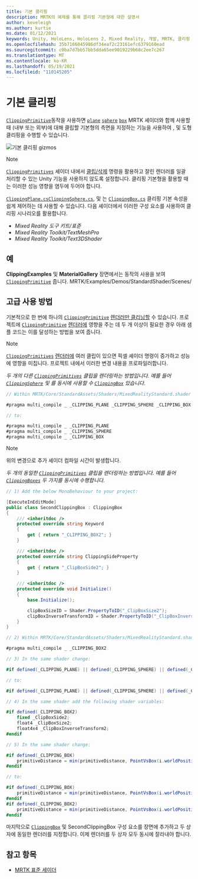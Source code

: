 ```yaml
---
title: 기본 클리핑
description: MRTK의 예제를 통해 클리핑 기본형에 대한 설명서
author: keveleigh
ms.author: kurtie
ms.date: 01/12/2021
keywords: Unity, HoloLens, HoloLens 2, Mixed Reality, 개발, MRTK, 클리핑 기본형,
ms.openlocfilehash: 35b7166045986df34eaf2c23161efc6379160ead
ms.sourcegitcommit: c0ba7d7bb57bb5dda65ee9019229b68c2ee7c267
ms.translationtype: MT
ms.contentlocale: ko-KR
ms.lasthandoff: 05/19/2021
ms.locfileid: "110145205"
---
```

# <a name="clipping-primitive"></a>기본 클리핑

[`ClippingPrimitive`](xref:Microsoft.MixedReality.Toolkit.Utilities.ClippingPrimitive)동작을 사용하면 [`plane`](xref:Microsoft.MixedReality.Toolkit.Utilities.ClippingPlane) [`sphere`](xref:Microsoft.MixedReality.Toolkit.Utilities.ClippingSphere) [`box`](xref:Microsoft.MixedReality.Toolkit.Utilities.ClippingBox) MRTK 셰이더와 함께 사용할 때 (내부 또는 외부)에 대해 클립할 기본형의 측면을 지정하는 기능을 사용하여 , 및 도형 클리핑을 수행할 수 있습니다.

![기본 클리핑 gizmos](../images/mrtk-standard-shader/MRTK_PrimitiveClippingGizmos.gif)

> [!NOTE]
> [`ClippingPrimitives`](xref:Microsoft.MixedReality.Toolkit.Utilities.ClippingPrimitive) 셰이더 내에서 [클립/삭제](https://developer.download.nvidia.com/cg/clip.html) 명령을 활용하고 잘린 렌더러를 일괄 처리할 수 있는 Unity 기능을 사용하지 않도록 설정합니다. 클리핑 기본형을 활용할 때는 이러한 성능 영향을 염두에 두어야 합니다.

[`ClippingPlane.cs`](xref:Microsoft.MixedReality.Toolkit.Utilities.ClippingPlane)[`ClippingSphere.cs`](xref:Microsoft.MixedReality.Toolkit.Utilities.ClippingSphere), 및 는 [`ClippingBox.cs`](xref:Microsoft.MixedReality.Toolkit.Utilities.ClippingBox) 클리핑 기본 속성을 쉽게 제어하는 데 사용할 수 있습니다. 다음 셰이더에서 이러한 구성 요소를 사용하여 클리핑 시나리오를 활용합니다.

- *Mixed Reality 도구 키트/표준*
- *Mixed Reality Toolkit/TextMeshPro*
- *Mixed Reality Toolkit/Text3DShader*

## <a name="examples"></a>예

**ClippingExamples** 및 **MaterialGallery** 장면에서는 동작의 사용을 보여 [`ClippingPrimitive`](xref:Microsoft.MixedReality.Toolkit.Utilities.ClippingPrimitive) 줍니다. MRTK/Examples/Demos/StandardShader/Scenes/

## <a name="advanced-usage"></a>고급 사용 방법

기본적으로 한 번에 하나의 [`ClippingPrimitive`](xref:Microsoft.MixedReality.Toolkit.Utilities.ClippingPrimitive) [렌더러만 클리닝할](https://docs.unity3d.com/ScriptReference/Renderer.html) 수 있습니다. 프로젝트에 [`ClippingPrimitive`](xref:Microsoft.MixedReality.Toolkit.Utilities.ClippingPrimitive) [렌더러에](https://docs.unity3d.com/ScriptReference/Renderer.html)  영향을 주는 데 두 개 이상이 필요한 경우 아래 샘플 코드는 이를 달성하는 방법을 보여 줍니다.

> [!NOTE]
> [`ClippingPrimitives`](xref:Microsoft.MixedReality.Toolkit.Utilities.ClippingPrimitive) [렌더러에](https://docs.unity3d.com/ScriptReference/Renderer.html) 여러 클립이 있으면 픽셀 셰이더 명령이 증가하고 성능에 영향을 미칩니다. 프로젝트 내에서 이러한 변경 내용을 프로파일러합니다.

*두 개의 다른 [`ClippingPrimitives`](xref:Microsoft.MixedReality.Toolkit.Utilities.ClippingPrimitive) 클립을 렌더링하는 방법입니다. 예를 들어 [`ClippingSphere`](xref:Microsoft.MixedReality.Toolkit.Utilities.ClippingSphere) 및 를 동시에 사용할 수 [`ClippingBox`](xref:Microsoft.MixedReality.Toolkit.Utilities.ClippingBox) 있습니다.*

```C#
// Within MRTK/Core/StandardAssets/Shaders/MixedRealityStandard.shader (or another MRTK shader) change:

#pragma multi_compile _ _CLIPPING_PLANE _CLIPPING_SPHERE _CLIPPING_BOX

// to:

#pragma multi_compile _ _CLIPPING_PLANE
#pragma multi_compile _ _CLIPPING_SPHERE
#pragma multi_compile _ _CLIPPING_BOX
```

> [!NOTE]
> 위의 변경으로 추가 셰이더 컴파일 시간이 발생합니다.

*두 개의 동일한 [`ClippingPrimitives`](xref:Microsoft.MixedReality.Toolkit.Utilities.ClippingPrimitive) 클립을 렌더링하는 방법입니다. 예를 들어 [`ClippingBoxes`](xref:Microsoft.MixedReality.Toolkit.Utilities.ClippingBox) 두 가지를 동시에 수행합니다.*

```C#
// 1) Add the below MonoBehaviour to your project:

[ExecuteInEditMode]
public class SecondClippingBox : ClippingBox
{
    /// <inheritdoc />
    protected override string Keyword
    {
        get { return "_CLIPPING_BOX2"; }
    }

    /// <inheritdoc />
    protected override string ClippingSideProperty
    {
        get { return "_ClipBoxSide2"; }
    }

    /// <inheritdoc />
    protected override void Initialize()
    {
        base.Initialize();

        clipBoxSizeID = Shader.PropertyToID("_ClipBoxSize2");
        clipBoxInverseTransformID = Shader.PropertyToID("_ClipBoxInverseTransform2");
    }
}

// 2) Within MRTK/Core/StandardAssets/Shaders/MixedRealityStandard.shader (or another MRTK shader) add the following multi_compile pragma:

#pragma multi_compile _ _CLIPPING_BOX2

// 3) In the same shader change:

#if defined(_CLIPPING_PLANE) || defined(_CLIPPING_SPHERE) || defined(_CLIPPING_BOX)

// to:

#if defined(_CLIPPING_PLANE) || defined(_CLIPPING_SPHERE) || defined(_CLIPPING_BOX) || defined(_CLIPPING_BOX2)

// 4) In the same shader add the following shader variables:

#if defined(_CLIPPING_BOX2)
    fixed _ClipBoxSide2;
    float4 _ClipBoxSize2;
    float4x4 _ClipBoxInverseTransform2;
#endif

// 5) In the same shader change:

#if defined(_CLIPPING_BOX)
    primitiveDistance = min(primitiveDistance, PointVsBox(i.worldPosition.xyz, _ClipBoxSize.xyz, _ClipBoxInverseTransform) * _ClipBoxSide);
#endif

// to:

#if defined(_CLIPPING_BOX)
    primitiveDistance = min(primitiveDistance, PointVsBox(i.worldPosition.xyz, _ClipBoxSize.xyz, _ClipBoxInverseTransform) * _ClipBoxSide);
#endif
#if defined(_CLIPPING_BOX2)
    primitiveDistance = min(primitiveDistance, PointVsBox(i.worldPosition.xyz, _ClipBoxSize2.xyz, _ClipBoxInverseTransform2) * _ClipBoxSide2);
#endif
```

마지막으로 [`ClippingBox`](xref:Microsoft.MixedReality.Toolkit.Utilities.ClippingBox) 및 SecondClippingBox 구성 요소를 장면에 추가하고 두 상자에 동일한 렌더러를 지정합니다. 이제 렌더러를 두 상자 모두 동시에 잘라내야 합니다.

## <a name="see-also"></a>참고 항목

- [MRTK 표준 세이더](mrtk-standard-shader.md)
